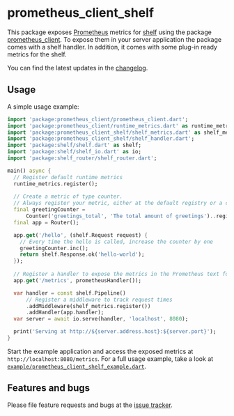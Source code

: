 prometheus_client_shelf
===

This package exposes [Prometheus][prometheus] metrics for [shelf][shelf] using the package [prometheus_client][prometheus_client]. 
To expose them in your server application the package comes with a shelf handler. 
In addition, it comes with some plug-in ready metrics for the shelf.

You can find the latest updates in the [changelog][changelog].

## Usage

A simple usage example:

```dart
import 'package:prometheus_client/prometheus_client.dart';
import 'package:prometheus_client/runtime_metrics.dart' as runtime_metrics;
import 'package:prometheus_client_shelf/shelf_metrics.dart' as shelf_metrics;
import 'package:prometheus_client_shelf/shelf_handler.dart';
import 'package:shelf/shelf.dart' as shelf;
import 'package:shelf/shelf_io.dart' as io;
import 'package:shelf_router/shelf_router.dart';

main() async {
  // Register default runtime metrics
  runtime_metrics.register();
  
  // Create a metric of type counter. 
  // Always register your metric, either at the default registry or a custom one.
  final greetingCounter =
      Counter('greetings_total', 'The total amount of greetings')..register();
  final app = Router();

  app.get('/hello', (shelf.Request request) {
    // Every time the hello is called, increase the counter by one 
    greetingCounter.inc();
    return shelf.Response.ok('hello-world');
  });
  
  // Register a handler to expose the metrics in the Prometheus text format
  app.get('/metrics', prometheusHandler());

  var handler = const shelf.Pipeline()
      // Register a middleware to track request times
      .addMiddleware(shelf_metrics.register())
      .addHandler(app.handler);
  var server = await io.serve(handler, 'localhost', 8080);

  print('Serving at http://${server.address.host}:${server.port}');
}
```

Start the example application and access the exposed metrics at `http://localhost:8080/metrics`.
For a full usage example, take a look at [`example/prometheus_client_shelf_example.dart`][example].

## Features and bugs

Please file feature requests and bugs at the [issue tracker][tracker].

[prometheus_client]: https://pub.dev/packages/prometheus_client
[tracker]: https://github.com/tentaclelabs/prometheus_client/issues
[prometheus]: https://prometheus.io/
[shelf]: https://pub.dev/packages/shelf
[example]: https://github.com/tentaclelabs/prometheus_client/blob/master/prometheus_client_shelf/example/prometheus_client_shelf_example.dart
[changelog]: https://github.com/tentaclelabs/prometheus_client/blob/master/prometheus_client_shelf/CHANGELOG.md
